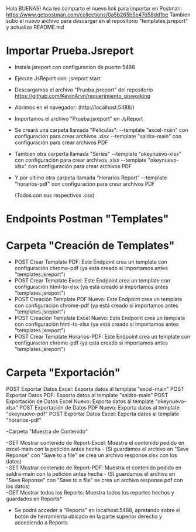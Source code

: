 Hola BUENAS!
Aca les comparto el nuevo link para importar en Postman: 
https://www.getpostman.com/collections/0a5b265b5e47d58dd1be
Tambien subo el nuevo archivo para descargar en el repositorio "templates.jsreport" y actualizo README.md 


# Importar Prueba.Jsreport

- Instala jsreport con configuracion de puerto 5488
- Ejecute JsReport con: jsreport start
- Descargamos el archivo "Prueba.jsreport" del repositorio https://github.com/KevinArvn/requerimiento_gisworking
- Abrimos en el navegador: (http://localhost:5488/)
- Importamos el archivo "Prueba.jsreport" en JsReport
- Se creará una carpeta llamada "Peliculas":
  --template "excel-main" con configuración para crear archivos .xlsx
  --template "saldra-main" con configuración para crear archivos PDF
- Tambien otra carperta llamada "Series"
  --template "okeynuevo-xlsx" con configuración para crear archivos .xlsx
  --template "okeynuevo-xlsx" con configuración para crear archivos PDF
- Y por ultimo otra carpeta llamada "Horarios Report"
  --template "horarios-pdf" con configuración para crear archivos PDF
  
  (Todos con sus respectivos .css)

# Endpoints Postman "Templates"

 # Carpeta "Creación de Templates"

 - POST Crear Template PDF: Este Endpoint crea un template con configuración chrome-pdf (ya está creado si importamos antes "templates.jsreport")
 - POST Crear Template Excel: Este Endpoint crea un template con configuración html-to-xlsx (ya está creado si importamos antes "templates.jsreport")
 - POST Creación Template PDF Nuevo: Este Endpoint crea un template con configuración chrome-pdf (ya está creado si importamos antes "templates.jsreport")
 - POST Creación Template Excel Nuevo: Este Endpoint crea un template con configuración html-to-xlsx (ya está creado si importamos antes "templates.jsreport")
  - POST Crear Template Horarios-PDF: Este Endpoint crea un template con configuración chrome-pdf (ya está creado si importamos antes "templates.jsreport")
  
  # Carpeta "Exportación"

POST Exportar Datos Excel: Exporta datos al template "excel-main"
POST Exportar Datos PDF: Exporta datos al template "saldra-main"
POST Exportación de Datos Excel Nuevo: Exporta datos al template "okeynuevo-xlsx"
POST Exportación de Datos PDF Nuevo: Exporta datos al template "okeynuevo-pdf"
POST Exportar Datos Excel: Exporta datos al template "horarios-pdf"

-Carpeta "Muestra de Contenido"

-GET Mostrar contenido de Report-Excel: Muestra el contenido pedido en excel-main con la petición antes hecha 
    - (Si guardamos el archivo en "Save Reponse" con "Save to a file" se crea un archivo response.xlsx con los datos)  
-GET Mostrar contenido de Report-PDF: Muestra el contenido pedido en saldra-main con la peticion antes hecha
    - (Si guardamos el archivo en "Save Reponse" con "Save to a file" se crea un archivo response.pdf con los datos)  
-GET Mostrar todos los Reports: Muestra todos los reportes hechos y guardados en Reports*

- Se podrá acceder a "Reports" en localhost:5488, apretando sobre el botón de herramienta ubicado en la parte superior derecha y accediendo a Reports
